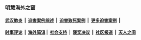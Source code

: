 
### 明慧海外之窗

####  [武汉肺炎](indexes/365.md?t=07171101) &nbsp;|&nbsp;  [迫害案例综述](indexes/328.md?t=07171101) &nbsp;|&nbsp; [迫害致死案例](indexes/277.md?t=07171101)  &nbsp;|&nbsp; [更多迫害案例](indexes/81.md?t=07171101)  &nbsp;|&nbsp; 
####  [时事评论](indexes/19.md?t=07171101) &nbsp;|&nbsp; [海外简讯](indexes/245.md?t=07171101)&nbsp;|&nbsp;  [社会支持](indexes/140.md?t=07171101) &nbsp;|&nbsp; [褒奖决议](indexes/282.md?t=07171101) &nbsp;|&nbsp; [社区报道](indexes/91.md?t=07171101)  &nbsp;|&nbsp; [天人之间](indexes/78.md?t=07171101) 

